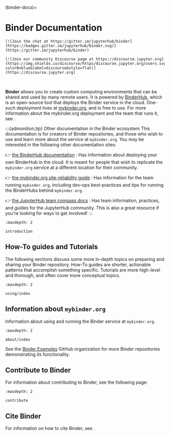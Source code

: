 (binder-docs)=
# Binder Documentation

```{div} badges
[![Join the chat at https://gitter.im/jupyterhub/binder](https://badges.gitter.im/jupyterhub/binder.svg)](https://gitter.im/jupyterhub/binder)

[![Join our community Discourse page at https://discourse.jupyter.org](https://img.shields.io/discourse/https/discourse.jupyter.org/users.svg?colorB=blue&label=discourse&style=flat)](https://discourse.jupyter.org)
```

<br />

**Binder** allows you to create custom computing environments that can be shared
and used by many remote users. It is powered by [BinderHub](https://github.com/jupyterhub/binderhub),
which is an open-source tool that deploys the Binder service in the cloud.
One-such deployment lives at [mybinder.org](https://mybinder.org), and is free to use.
For more information about the mybinder.org deployment and the team that runs it, see
[](about/about.md).

:::{admonition,tip} Other documentation in the Binder ecosystem
This documentation is for creators of Binder repositories, and those who wish to use
and learn more about the service at `mybinder.org`. You may be interested in the following
other documentation sites:

👉 [the BinderHub documentation](https://binderhub.readthedocs.io)
: Has information about deploying your own BinderHub in the cloud. It is meant for people that wish to replicate the `mybinder.org` service at a different location for their community.

👉 [the mybinder.org site-reliability guide](https://mybinder-sre.readthedocs.io)
: Has information for the team running `mybinder.org`, including dev-ops best-practices and tips for running the BinderHubs behind `mybinder.org`.

👉 [the JupyterHub team compass docs](https://jupyterhub-team-compass.readthedocs.io)
: Has team information, practices, and guides for the JupyterHub community. This is also a great resource if you're looking for ways to get involved!
:::

```{toctree}
:maxdepth: 2

introduction
```

## How-To guides and Tutorials

The following sections discuss some more in-depth topics on preparing and sharing
your Binder repository. How-To guides are shorter, actionable patterns that
accomplish something specific. Tutorials are more high-level and thorough,
and often cover more conceptual topics.

```{toctree}
:maxdepth: 2

using/index
```

## Information about `mybinder.org`

Information about using and running the Binder service at `mybinder.org`.

```{toctree}
:maxdepth: 2

about/index
```

See the [Binder Examples](https://github.com/binder-examples) GitHub
organization for more Binder repositories demonstrating its functionality.

## Contribute to Binder

For information about contributing to Binder, see the following page:

```{toctree}
:maxdepth: 2

contribute
```

## Cite Binder

For information on how to cite Binder, see [](citing).
